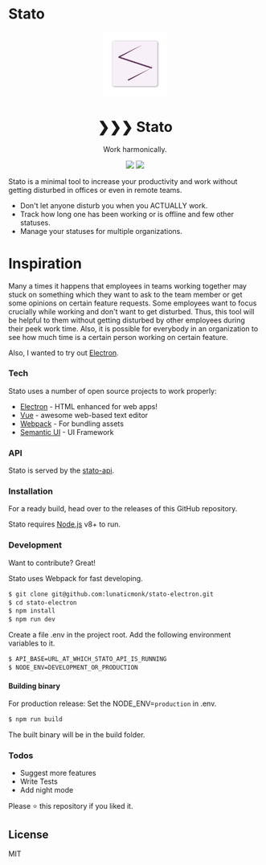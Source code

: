 # Stato

<p align="center">
 <img src="./static/256x256.png" width="128px">
</p>

<h1 align="center">
	❯❯❯ Stato
</h1>

<p align="center">
Work harmonically.
</p>

<p align="center">
<img src="https://forthebadge.com/images/badges/made-with-javascript.svg">
<img src="https://forthebadge.com/images/badges/built-with-love.svg">
</p>

Stato is a minimal tool to increase your productivity and work without getting disturbed in offices or even in remote teams.

- Don't let anyone disturb you when you ACTUALLY work.
- Track how long one has been working or is offline and few other statuses.
- Manage your statuses for multiple organizations.

# Inspiration

Many a times it happens that employees in teams working together may stuck on something which they want to ask to the team member or get some opinions on certain feature requests. Some employees want to focus crucially while working and don't want to get disturbed. Thus, this tool will be helpful to them without getting disturbed by other employees during their peek work time. Also, it is possible for everybody in an organization to see how much time is a certain person working on certain feature.

Also, I wanted to try out [Electron](https://electronjs.org).

### Tech

Stato uses a number of open source projects to work properly:

- [Electron](https://electronjs.org/) - HTML enhanced for web apps!
- [Vue](https://vuejs.org/) - awesome web-based text editor
- [Webpack](https://webpack.js.org/) - For bundling assets
- [Semantic UI](https://semantic-ui.com/) - UI Framework

### API

Stato is served by the [stato-api](https://github.com/lunaticmonk/stato-api).

### Installation

For a ready build, head over to the releases of this GitHub repository.

Stato requires [Node.js](https://nodejs.org/) v8+ to run.

### Development

Want to contribute? Great!

Stato uses Webpack for fast developing.

```sh
$ git clone git@github.com:lunaticmonk/stato-electron.git
$ cd stato-electron
$ npm install
$ npm run dev
```

Create a file .env in the project root.
Add the following environment variables to it.

```sh
$ API_BASE=URL_AT_WHICH_STATO_API_IS_RUNNING
$ NODE_ENV=DEVELOPMENT_OR_PRODUCTION
```

#### Building binary

For production release:
Set the NODE_ENV=`production` in .env.

```sh
$ npm run build
```

The built binary will be in the build folder.

### Todos

- Suggest more features
- Write Tests
- Add night mode

Please ⭐ this repository if you liked it.

## License

MIT
